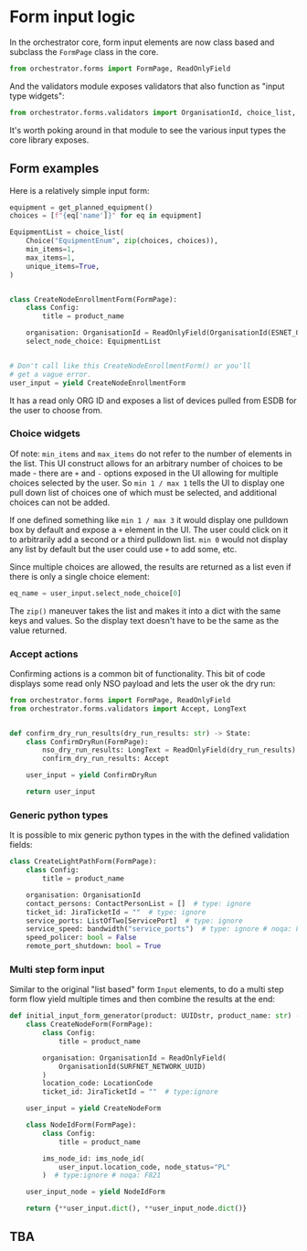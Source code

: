# Form input logic

In the orchestrator core, form input elements are now class based and subclass the `FormPage` class in the core.

```python
from orchestrator.forms import FormPage, ReadOnlyField
```

And the validators module exposes validators that also function as "input type widgets":

```python
from orchestrator.forms.validators import OrganisationId, choice_list, Choice
```

It's worth poking around in that module to see the various input types the core library exposes.

## Form examples

Here is a relatively simple input form:

```python
equipment = get_planned_equipment()
choices = [f"{eq['name']}" for eq in equipment]

EquipmentList = choice_list(
    Choice("EquipmentEnum", zip(choices, choices)),
    min_items=1,
    max_items=1,
    unique_items=True,
)


class CreateNodeEnrollmentForm(FormPage):
    class Config:
        title = product_name

    organisation: OrganisationId = ReadOnlyField(OrganisationId(ESNET_ORG_UUID))
    select_node_choice: EquipmentList


# Don't call like this CreateNodeEnrollmentForm() or you'll
# get a vague error.
user_input = yield CreateNodeEnrollmentForm
```

It has a read only ORG ID and exposes a list of devices pulled from ESDB for the user to choose from.

### Choice widgets

Of note: `min_items` and `max_items` do not refer to the number of elements in the list. This UI construct allows for an arbitrary number of choices to be made - there are `+` and `-` options exposed in the UI allowing for multiple choices selected by the user. So `min 1 / max 1` tells the UI to display one pull down list of choices one of which must be selected, and additional choices can not be added.

If one defined something like `min 1 / max 3` it would display one pulldown box by default and expose a `+` element in the UI. The user could click on it to arbitrarily add a second or a third pulldown list. `min 0` would not display any list by default but the user could use `+` to add some, etc.

Since multiple choices are allowed, the results are returned as a list even if there is only a single choice element:

```python
eq_name = user_input.select_node_choice[0]
```

The `zip()` maneuver takes the list and makes it into a dict with the same keys and values. So the display text doesn't have to be the same as the value returned.

### Accept actions

Confirming actions is a common bit of functionality. This bit of code displays some read only NSO payload and lets the user ok the dry run:

```python
from orchestrator.forms import FormPage, ReadOnlyField
from orchestrator.forms.validators import Accept, LongText


def confirm_dry_run_results(dry_run_results: str) -> State:
    class ConfirmDryRun(FormPage):
        nso_dry_run_results: LongText = ReadOnlyField(dry_run_results)
        confirm_dry_run_results: Accept

    user_input = yield ConfirmDryRun

    return user_input
```

### Generic python types

It is possible to mix generic python types in the with the defined validation fields:

```python
class CreateLightPathForm(FormPage):
    class Config:
        title = product_name

    organisation: OrganisationId
    contact_persons: ContactPersonList = []  # type: ignore
    ticket_id: JiraTicketId = ""  # type: ignore
    service_ports: ListOfTwo[ServicePort]  # type: ignore
    service_speed: bandwidth("service_ports")  # type: ignore # noqa: F821
    speed_policer: bool = False
    remote_port_shutdown: bool = True
```

### Multi step form input

Similar to the original "list based" form `Input` elements, to do a multi step form flow yield multiple times and then combine the results at the end:

```python
def initial_input_form_generator(product: UUIDstr, product_name: str) -> FormGenerator:
    class CreateNodeForm(FormPage):
        class Config:
            title = product_name

        organisation: OrganisationId = ReadOnlyField(
            OrganisationId(SURFNET_NETWORK_UUID)
        )
        location_code: LocationCode
        ticket_id: JiraTicketId = ""  # type:ignore

    user_input = yield CreateNodeForm

    class NodeIdForm(FormPage):
        class Config:
            title = product_name

        ims_node_id: ims_node_id(
            user_input.location_code, node_status="PL"
        )  # type:ignore # noqa: F821

    user_input_node = yield NodeIdForm

    return {**user_input.dict(), **user_input_node.dict()}
```

## TBA
